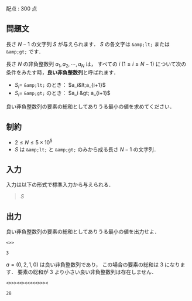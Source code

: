 配点 : $300$ 点

## 問題文

長さ $N-1$ の文字列 $S$ が与えられます．
$S$ の各文字は `&amp;lt;` または `&amp;gt;` です．

長さ $N$ の非負整数列 $a_1,a_2,\cdots,a_N$ は，
すべての $i$ ($1 \leq i \leq N-1$) について次の条件をみたす時，**良い非負整数列**と呼ばれます．

- $S_i=$ `&amp;lt;` のとき： $a_i&lt;a_{i+1}$
- $S_i=$ `&amp;gt;` のとき： $a_i &gt; a_{i+1}$

良い非負整数列の要素の総和としてありうる最小の値を求めてください．

## 制約

- $2 \leq N \leq 5 \times 10^5$
- $S$ は `&amp;lt;` と `&amp;gt;` のみから成る長さ $N-1$ の文字列．

## 入力

入力は以下の形式で標準入力から与えられる．

> $S$

## 出力

良い非負整数列の要素の総和としてありうる最小の値を出力せよ．

```input1
<>>
```

```output1
3
```

$a=(0,2,1,0)$ は良い非負整数列であり，
この場合の要素の総和は $3$ になります．
要素の総和が $3$ より小さい良い非負整数列は存在しません．

```input2
<>>><<><<<<<>>><
```

```output2
28
```
